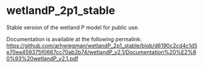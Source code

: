 # wetlandP_2p1_stable
Stable version of the wetland P model for public use.

Documentation is available at the following permalink: https://github.com/arhwiegman/wetlandP_2p1_stable/blob/d6190c2cd4c1d5e70ea459375f0667cc70ab2b74/wetlandP_v2.1/Documentation%20%E2%80%93%20wetlandP_v2.1.pdf
